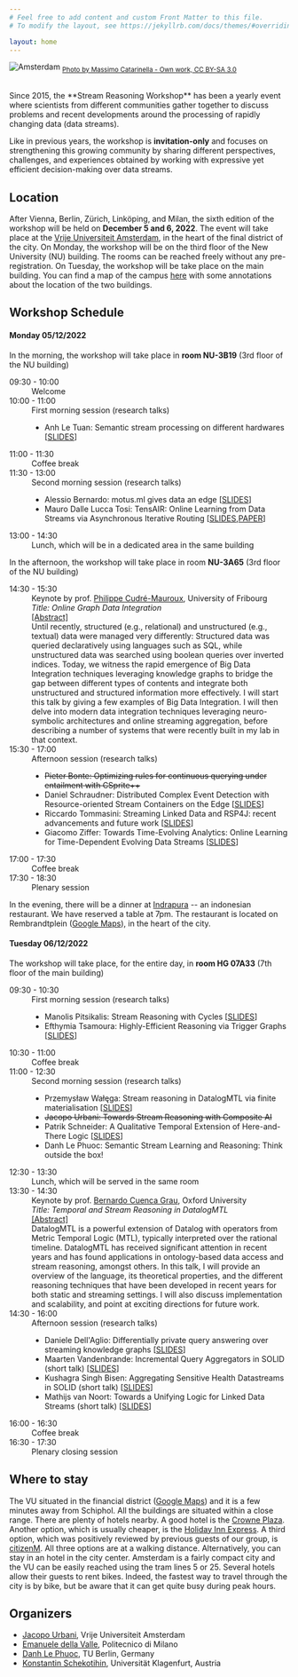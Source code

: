 ```yaml
---
# Feel free to add content and custom Front Matter to this file.
# To modify the layout, see https://jekyllrb.com/docs/themes/#overriding-theme-defaults

layout: home
---
```


![Amsterdam](/srw2022/assets/ams.jpg)
<sub>[Photo by Massimo Catarinella - Own work, CC BY-SA 3.0](https://commons.wikimedia.org/w/index.php?curid=4553808)</sub>

<br/>
Since 2015, the **Stream Reasoning Workshop** has been a yearly event where scientists from different communities gather together to discuss problems and recent developments around the processing of rapidly changing data (data streams). 

Like in previous years, the workshop is **invitation-only** and focuses on strengthening this growing community by sharing different perspectives, challenges, and experiences obtained by working with expressive yet efficient decision-making over data streams.

## Location

After Vienna, Berlin, Zürich, Linköping, and Milan, the sixth edition of the workshop will be held on **December 5 and 6, 2022**. The event will take place at the [Vrije Universiteit Amsterdam](https://www.vu.nl), in the heart of the final district of the city. 
On Monday, the workshop will be on the third floor of the New University (NU) building. The rooms can be reached freely without any pre-registration. On Tuesday, the workshop will be take place on the main building. You can find a map of the campus [here](/srw2022/assets/map.pdf) with some annotations about the location of the two buildings.

## Workshop Schedule

<h4>Monday 05/12/2022</h4>

In the morning, the workshop will take place in **room NU-3B19** (3rd floor of the NU building)

<div class="container">
    <dl class="row">
        <dt class="col-sm-3 time">09:30 - 10:00</dt>
        <dd class="col-sm-9">Welcome</dd>
        <dt class="col-sm-3 time">10:00 - 11:00</dt>
        <dd class="col-sm-9">First morning session (research talks)
            <div class="container">
                <ul>
                    <li>Anh Le Tuan: Semantic stream processing on different hardwares [<a href="/srw2022/assets/slides/Anh_presentation.pdf">SLIDES</a>]</li>
                </ul></div>
        </dd>
        <dt class="col-sm-3 time">11:00 - 11:30</dt>
        <dd class="col-sm-9">Coffee break</dd>
        <dt class="col-sm-3 time">11:30 - 13:00</dt>
        <dd class="col-sm-9">Second morning session (research talks)
            <div class="container">
                <ul>
                    <li>Alessio Bernardo: motus.ml gives data an edge [<a href="/srw2022/assets/slides/Alessio_motusml_tosend.pdf">SLIDES</a>]</li>
                    <li>Mauro Dalle Lucca Tosi: TensAIR: Online Learning from Data Streams via Asynchronous Iterative Routing [<a href="/srw2022/assets/slides/Mauro_dalle_Lucca_slides.pptx">SLIDES</a>,<a href="/srw2022/assets/slides/Mauro_dalle_Lucca_paper.pdf">PAPER</a>]</li>
                </ul></div>
        </dd>
        <dt class="col-sm-3 time">13:00 - 14:30</dt>
        <dd class="col-sm-9">Lunch, which will be in a dedicated area in the same building</dd>
    </dl>
</div>

In the afternoon, the workshop will take place in room
**NU-3A65** (3rd floor of the NU building)

<div class="container">
    <dl class="row">
        <dt class="col-sm-3 time">14:30 - 15:30</dt>
        <dd class="col-sm-9">Keynote by prof. <a href="https://exascale.info/phil/">Philippe Cudré-Mauroux</a>, University of Fribourg
            <div class="container"><i>Title: Online Graph Data Integration</i></div>
            <div class="container">
                <a href="#abstractPhilippe" role="button" data-bs-toggle="collapse">[Abstract]</a>
                <div id="abstractPhilippe" class="collapse">Until recently, structured (e.g., relational) and unstructured (e.g., textual) data were managed very differently: Structured data was queried declaratively using languages such as SQL, while unstructured data was searched using boolean queries over inverted indices. Today, we witness the rapid emergence of Big Data Integration techniques leveraging knowledge graphs to bridge the gap between different types of contents and integrate both unstructured and structured information more effectively. I will start this talk by giving a few examples of Big Data Integration. I will then delve into modern data integration techniques leveraging neuro-symbolic architectures and online streaming aggregation, before describing a number of systems that were recently built in my lab in that context.</div>
            </div>
        </dd>
        <dt class="col-sm-3 time">15:30 - 17:00</dt>
        <dd class="col-sm-9">Afternoon session (research talks)
            <div class="container">
                <ul>
                    <li><s>Pieter Bonte: Optimizing rules for continuous querying under entailment with CSprite++</s></li>
                    <li>Daniel Schraudner: Distributed Complex Event Detection with Resource-oriented Stream Containers on the Edge [<a href="/srw2022/assets/slides/Daniel_Schraudner.pdf">SLIDES</a>]</li>
                    <li>Riccardo Tommasini: Streaming Linked Data and RSP4J: recent advancements and future work [<a href="/srw2022/assets/slides/Riccardo_Tommasini.pdf">SLIDES</a>]</li>
                    <li>Giacomo Ziffer: Towards Time-Evolving Analytics: Online Learning for Time-Dependent Evolving Data Streams [<a href="/srw2022/assets/slides/Giacomo_Ziffer.pdf">SLIDES</a>]</li>
                </ul></div>
        </dd>
        <dt class="col-sm-3 time">17:00 - 17:30</dt>
        <dd class="col-sm-9">Coffee break</dd>
        <dt class="col-sm-3 time">17:30 - 18:30</dt>
        <dd class="col-sm-9">Plenary session</dd>
    </dl>
</div>

In the evening, there will be a dinner at [Indrapura](https://www.indrapura.nl) -- an indonesian restaurant. We have reserved a table at 7pm. The restaurant is located on Rembrandtplein ([Google Maps](https://goo.gl/maps/gjc4YJHKBosQAeeb6)), in the heart of the city.

<h4>Tuesday 06/12/2022</h4>

The workshop will take place, for the entire day, in **room HG 07A33** (7th floor of the main building)

<div class="container">
    <dl class="row">
        <dt class="col-sm-3 time">09:30 - 10:30</dt>
        <dd class="col-sm-9">First morning session (research talks)
            <div class="container">
                <ul>
                    <li>Manolis Pitsikalis: Stream Reasoning with Cycles [<a href="/srw2022/assets/slides/Manolis_presentation.pdf">SLIDES</a>]</li>
                    <li>Efthymia Tsamoura: Highly-Efficient Reasoning via Trigger Graphs [<a href="/srw2022/assets/slides/Efi_SRW.pdf">SLIDES</a>]</li>
                </ul></div>
        </dd>
        <dt class="col-sm-3 time">10:30 - 11:00</dt>
        <dd class="col-sm-9">Coffee break</dd>
        <dt class="col-sm-3 time">11:00 - 12:30</dt>
        <dd class="col-sm-9">Second morning session (research talks)
            <div class="container">
                <ul>
                    <li>Przemysław Wałęga: Stream reasoning in DatalogMTL via finite materialisation [<a href="/srw2022/assets/slides/SRW_P.Walega.pdf">SLIDES</a>]</li>
                    <li><s>Jacopo Urbani: Towards Stream Reasoning with Composite AI</s></li>
                    <li>Patrik Schneider: A Qualitative Temporal Extension of Here-and-There Logic [<a href="/srw2022/assets/slides/Ptrik_Schneider.pdf">SLIDES</a>]</li>
                    <li>Danh Le Phuoc: Semantic Stream Learning and Reasoning: Think outside the box!</li>
                </ul></div>
        </dd>
        <dt class="col-sm-3 time">12:30 - 13:30</dt>
        <dd class="col-sm-9">Lunch, which will be served in the same room</dd>
        <dt class="col-sm-3 time">13:30 - 14:30</dt>
        <dd class="col-sm-9">Keynote by prof. <a href="https://www.cs.ox.ac.uk/people/bernardo.cuencagrau/">Bernardo Cuenca Grau</a>, Oxford University
            <div class="container"><i>Title: Temporal and Stream Reasoning in DatalogMTL</i></div>
            <div class="container">
                <a href="#abstractBernardo" role="button" data-bs-toggle="collapse">[Abstract]</a>
                <div id="abstractBernardo" class="collapse">DatalogMTL is a powerful extension of Datalog with operators from Metric Temporal Logic (MTL), typically interpreted over the rational timeline. DatalogMTL has received significant attention in recent years and has found applications in ontology-based data access and stream reasoning, amongst others. In this talk, I will provide an overview of the language, its theoretical properties, and the different reasoning techniques that have been developed in recent years for both static and streaming settings. I will also discuss implementation and scalability, and point at exciting directions for future work.</div>
            </div>
        </dd>
        <dt class="col-sm-3 time">14:30 - 16:00</dt>
        <dd class="col-sm-9">Afternoon session (research talks)
            <div class="container">
                <ul>
                    <li>Daniele Dell'Aglio: Differentially private query answering over streaming knowledge graphs [<a href="/srw2022/assets/slides/daniele_dell_aglio.pptx">SLIDES</a>]</li>
                    <li>Maarten Vandenbrande: Incremental Query Aggregators in SOLID (short talk) [<a href="/srw2022/assets/slides/Presentations_SR2022_Maarten_Kush_Mathijs-1429661414.pdf">SLIDES</a>]</li>
                    <li>Kushagra Singh Bisen: Aggregating Sensitive Health Datastreams in SOLID (short talk) [<a href="/srw2022/assets/slides/Presentations_SR2022_Maarten_Kush_Mathijs-1429661414.pdf">SLIDES</a>]</li>
                    <li>Mathijs van Noort: Towards a Unifying Logic for Linked Data Streams (short talk) [<a href="/srw2022/assets/slides/Presentations_SR2022_Maarten_Kush_Mathijs-1429661414.pdf">SLIDES</a>]</li>
                </ul></div>
        </dd>
        <dt class="col-sm-3 time">16:00 - 16:30</dt>
        <dd class="col-sm-9">Coffee break</dd>
        <dt class="col-sm-3 time">16:30 - 17:30</dt>
        <dd class="col-sm-9">Plenary closing session</dd>
    </dl>
</div>



## Where to stay

The VU 
situated in the financial district ([Google Maps](https://goo.gl/maps/QsZJtQiX5dxBiwpu7)) and it is a few minutes away from Schiphol.
All the buildings are situated within a close range. There are plenty of hotels
nearby. A good hotel is the [Crowne
Plaza](https://g.page/crowne-plaza-amsterdam-south?share). Another option, which is usually
cheaper, is the [Holiday Inn Express](https://goo.gl/maps/Xy6fk9d7v7jpPoea7). A third option, which was positively reviewed by previous guests of our group, is [citizenM](https://g.page/citizenm-amsterdam-south?share). All three options are at a walking distance. Alternatively, you can stay in an hotel in the city center. Amsterdam is a fairly compact city and the VU can be easily reached using the tram lines 5 or 25. Several hotels allow their guests to rent bikes. Indeed, the fastest way to travel through the city is by bike, but be aware that it can get quite busy during peak hours.

## Organizers

- [Jacopo Urbani](https://www.jacopourbani.it), Vrije Universiteit Amsterdam
- [Emanuele della Valle](http://emanueledellavalle.org/), Politecnico di Milano
- [Danh Le Phuoc](https://danhlephuoc.info/), TU Berlin, Germany
- [Konstantin Schekotihin](https://www.aau.at/en/team/schekotihin-konstantin/), Universität Klagenfurt, Austria
